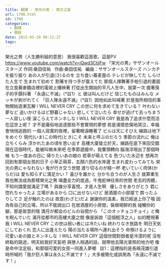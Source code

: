 ```yaml
---
title: 翻譯 - 栄光の男 - 南方之星
url: 1708.html
id: 1708
categories:
  - 翻譯
  - 預設
date: 2015-05-28 00:12:27
tags:
---
```


榮光之男（人生勝利組的意思） 我很喜歡這首歌，這是PV https://www.youtube.com/watch?v=iQwd3CtjjFw 「栄光の男」サザンオールスターズ 作詞:桑田佳祐   作曲:桑田佳祐   編曲：サザンオールスターズ  ハンカチを振り振り あの人が引退(さ)るのを 立ち食い蕎麦屋の テレビが映してた しらけた人生で 生まれて初めて 割箸を持つ手が震えてた 那個人揮舞著手帕引退的畫面 在立食蕎麥麵店裡的電視上播映著 打從出生開始的平凡人生中，我第一次 握著筷子的手顫抖著  「永遠に不滅」（*註1）と 彼は叫んだけど 信じたものはみんな メッキが剥がれてく 「巨人隊永遠不滅」（*註1）因他如此叫喊著 於是我所相信的事物開始逐漸瓦解  I WILL NEVER CRY この世に何を求めて生きている？ 叶わない夢など 追いかけるほど野暮じゃない 悲しくて泣いたら 幸せが逃げて去っちまう 一人寂しい夜 涙こらえてネンネしな I WILL NEVER CRY 我是為了追求什麼而活在這世上呢？ 才不是庸俗地追逐那些不會實現的夢想 若是滿懷悲傷地哭泣，幸福會悄悄逃跑的 一個人寂寞的夜裡，留著眼淚睡著了  ビルは天にそびえ 線路は地下をめぐり 現代(いま)この時代(とき)こそ 未来と呼ぶのだろう 季節の流れに 俺は立ちくらみ 浮かれたあの頃を思い出す 高樓大廈聳立於天，線路在底下來回交錯 現在這個時代，能被叫做未來吧 在季節遞嬗中，我暈頭轉向 腦海浮現出了那個時候  もう一度あの日に 帰りたいあの娘の 若草が萌えてる 色づいた水辺を 想再次回到有那個女孩的日子 小草正萌芽，五顏六色的水岸邊  生まれ変わってみても 栄光の男にゃなれない 鬼が行き交う世間 渡り切るのが精一杯 老いていく肉体(からだ)は 愛も知らずに満足かい？ 喜びを誰かと 分かち合うのが人生さ 就算重生 我也無法成為那樣榮光之男 竭盡全力的度過，牛鬼蛇神往來的世間 老去的肉體，不知何謂愛就滿足了嗎？ 與誰分享喜悅，才是人生啊   優しさをありがとう 君に惚れちゃったよ 立場があるから 口に出せないけど 居酒屋の小部屋で 酔ったふりしてさ 足が触れたのは 故意(わざと)だよ 謝謝你的溫柔，我已經迷上你了哦 因為有自己的立場，所以不能說出口 在居酒屋的小房間，裝做喝醉的我 碰觸你的腳，那是故意的哦  満月が都会のビルの谷間から 「このオッチョコチョイ」と俺を睨んでいた 滿月從都市的高樓大廈之間 像是訴說「這個輕浮之人」似的瞪視著我  I WILL NEVER CRY この世は弱い者には冷たいね 終わりなき旅路を 明日天気にしておくれ 恋人に出逢えたら 陽の当たる場所へ連れ出そう 命預けるように 可愛いあの娘とネンネしな  I WILL NEVER CRY 這個世間對弱者是冷漠的呢 沒有終點的路途，明天給我好天氣吧 與戀人相遇的話，就帶他去陽光普照的地方吧 像是命中注定般，和那個可愛的女孩一同進入夢鄉   註1：這裡指的是長嶋茂雄引退時所喊的「我が巨人軍は永久に不滅です！」大多被簡化或誤用為「永遠に不滅です！」